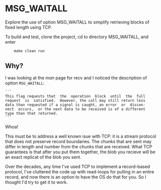 # MSG_WAITALL

Explore the use of option MSG_WAITALL to simplify retrieving blocks of fixed
length using TCP.  

To build and test, clone the project, cd to directory MSG_WAITALL, and enter

```
    make clean run
```

## Why?

I was looking at the *man* page for recv and I noticed the description of option ```MSG_WAITALL```:

    ```
    This flag requests that  the  operation  block  until  the  full
    request  is  satisfied.  However, the call may still return less
    data than requested if a signal is caught, an error  or  discon‐
    nect  occurs,  or the next data to be received is of a different
    type than that returned.
    ```

Whoa!

This must be to address a well known isue with TCP: it is a stream protocol that does not preserve record boundaries.
The chunks that are sent may differ in length and number from the chunks that are received. What TCP guarantees is that
after you put them together, the blob you recieve will be an exact replicat of the blob you sent.  

Over the decades, any time I've used TCP to implement a record-based protocol, I've cluttered the
code up with read-loops for pulling in an entire record, and now there is an option to have the OS
do that for you. So I thought I'd try to get it to work.

